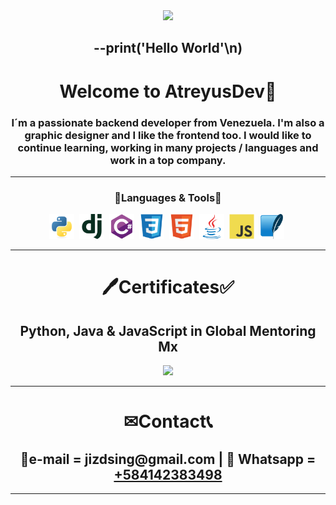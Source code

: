 <div id="head" align="center">
    <img src="https://news.mit.edu/sites/default/files/styles/news_article__image_gallery/public/images/202012/MIT-Coding-Brain-01-press_0.jpg?itok=JKoUflf8" width="200" /> 
    <h2 align="center">--print('Hello World'\n)</h1>
    <h1 align="center">Welcome to AtreyusDev👋</h1>
    <h3 align="center">
        I´m a passionate backend developer from Venezuela. I'm also a graphic designer
        and I like the frontend too. I would like to continue learning, working in
        many projects / languages and work in a top company.
    </h3>
    <hr>
    <h3>💎Languages & Tools💎</h3>
    <img src="https://github.com/devicons/devicon/blob/master/icons/python/python-original.svg" title="Python" alt="Python"
    width="40" height="40"/>&nbsp;
    <img src="https://github.com/devicons/devicon/blob/master/icons/django/django-plain.svg" title="Django" alt="Django"
    width="40" height="40"/>&nbsp;
    <img src="https://github.com/devicons/devicon/blob/master/icons/csharp/csharp-original.svg" title="C#" alt="C#"
    width="40" height="40"/>&nbsp;
    <img src="https://github.com/devicons/devicon/blob/master/icons/css3/css3-original.svg" title="CSS" alt="CSS"
    width="40" height="40"/>&nbsp;
    <img src="https://github.com/devicons/devicon/blob/master/icons/html5/html5-original.svg" title="HTML" alt="HTML"
    width="40" height="40"/>&nbsp;
    <img src="https://github.com/devicons/devicon/blob/master/icons/java/java-original.svg" title="Java" alt="Java"
    width="40" height="40"/>&nbsp;
    <img src="https://github.com/devicons/devicon/blob/master/icons/javascript/javascript-original.svg" title="Java-Script" alt="Java-Script"
    width="40" height="40"/>&nbsp;
    <img src="https://github.com/devicons/devicon/blob/master/icons/sqlite/sqlite-original.svg" title="Sqlite3" alt="Sqlite3"
    width="40" height="40"/>&nbsp;
    <hr>
    <h1>🖊Certificates✅</h1>
    <h2> Python, Java & JavaScript in Global Mentoring Mx</h2>
    <img src="https://udemy-certificate.s3.amazonaws.com/image/UC-068482e9-727f-4dd1-92e5-6632abf5226a.jpg?v=1666827678000" width="800"/>
    <hr>
    <h1>✉Contact📞</h1>
    <h2>📩e-mail = jizdsing@gmail.com | 📱 Whatsapp = <a href="https://wa.me/584142383498">+584142383498</a></h2>
    <hr>
</div>
